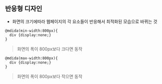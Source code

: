 ## 반응형 디자인
- 화면의 크기에따라 웹페이지의 각 요소들이 반응해서 최적화된 모습으로 바뀌는 것
```
@mdida(min-width:800px){
  div {display:none;}
}
```
> 화면의 폭이 800px보다 크다면 동작
```
@mdida(max-width:800px){
  div {display:none;}
}
```
> 화면의 폭이 800px보다 작으면 동작
